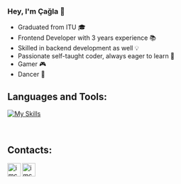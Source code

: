### Hey, I'm Çağla 👻

-  Graduated from ITU 🎓
-  Frontend Developer with 3 years experience 📚
-  Skilled in backend development as well 💡
-  Passionate self-taught coder, always eager to learn 🌟
-  Gamer 🎮
-  Dancer 💃


## Languages and Tools:
[![My Skills](https://skillicons.dev/icons?i=js,html,css,react,vue,nextjs,nestjs,mongodb,ts,redux,jest,styledcomponents,sass,bootstrap,figma,webpack,babel,vscode,git,bitbucket,github)](https://skillicons.dev)

<br />

## Contacts:

[<img align="left" alt="imcagla | LinkedIn" width="30px" src="https://img.icons8.com/ios-filled/50/ffffff/linkedin.png" />][linkedin]
[<img align="left" alt="imcagla | Medium" width="30px" src="https://img.icons8.com/ios-glyphs/30/ffffff/medium-monogram.png" />][Medium]

<br />

[linkedin]: https://linkedin.com/in/imrancaglaeyuboglu/
[medium]: https://medium.com/@caglaeyubog/
